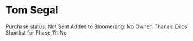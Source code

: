 # Tom Segal

Purchase status: Not Sent
Added to Bloomerang: No
Owner: Thanasi Dilos
Shortlist for Phase 1?: No